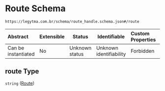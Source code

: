 # Route Schema

```txt
https://legytma.com.br/schema/route_handle.schema.json#/route
```




| Abstract            | Extensible | Status         | Identifiable            | Custom Properties | Additional Properties | Access Restrictions | Defined In                                                                              |
| :------------------ | ---------- | -------------- | ----------------------- | :---------------- | --------------------- | ------------------- | --------------------------------------------------------------------------------------- |
| Can be instantiated | No         | Unknown status | Unknown identifiability | Forbidden         | Allowed               | none                | [route_handle.schema.json\*](../schema/route_handle.schema.json) |

## route Type

`string` ([Route](route_handle-route.md))
